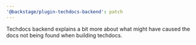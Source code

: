 ```yaml
---
'@backstage/plugin-techdocs-backend': patch
---
```


Techdocs backend explains a bit more about what might have caused the docs not being found when building techdocs.
